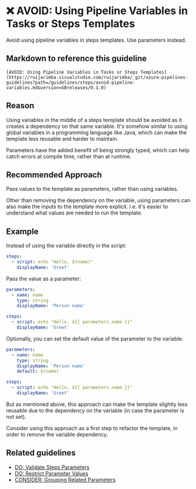 # ❌ AVOID: Using Pipeline Variables in Tasks or Steps Templates

Avoid using pipeline variables in steps templates. Use parameters instead.

## Markdown to reference this guideline

```plaintext
[AVOID: Using Pipeline Variables in Tasks or Steps Templates](https://ruijarimba.visualstudio.com/ruijarimba/_git/azure-pipelines-guidelines?path=/guidelines/steps/avoid-pipeline-variables.md&version=GBreleases/0.1.0)
```

## Reason

Using variables in the middle of a steps template should be avoided as it
creates a dependency on that same variable. It's somehow similar to using global
variables in a programming language like Java, which can make the template less
reusable and harder to maintain.

Parameters have the added benefit of being strongly typed, which can help catch
errors at compile time, rather than at runtime.

## Recommended Approach

Pass values to the template as parameters, rather than using variables.

Other than removing the dependency on the variable, using parameters can also
make the inputs to the template more explicit. i.e. it's easier to understand
what values are needed to run the template.

## Example

Instead of using the variable directly in the script:

```yaml
steps:
  - script: echo "Hello, $(name)"
    displayName: 'Greet'
```

Pass the value as a parameter:

```yaml
parameters:
  - name: name
    type: string
    displayName: 'Person name'

steps:
  - script: echo "Hello, ${{ parameters.name }}"
    displayName: 'Greet'
```

Optionally, you can set the default value of the parameter to the variable:

```yaml
parameters:
  - name: name
    type: string
    displayName: 'Person name'
    default: $(name)

steps:
  - script: echo "Hello, ${{ parameters.name }}"
    displayName: 'Greet'
```

But as mentioned above, this approach can make the template slightly less
reusable due to the dependency on the variable (in case the parameter is not
set).

Consider using this approach as a first step to refactor the template, in order
to remove the variable dependency.

## Related guidelines

- [DO: Validate Steps Parameters](/guidelines/steps/do-validate-parameters.md)
- [DO: Restrict Parameter Values](/guidelines/parameters/do-restrict-values.md)
- [CONSIDER: Grouping Related Parameters](/guidelines/parameters/consider-grouping.md)
